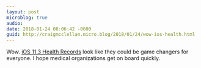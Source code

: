 ```yaml
---
layout: post
microblog: true
audio: 
date: 2018-01-24 08:06:42 -0600
guid: http://craigmcclellan.micro.blog/2018/01/24/wow-ios-health.html
---
```

Wow. [iOS 11.3 Health Records](https://www.apple.com/newsroom/2018/01/apple-previews-ios-11-3/) look like they could be game changers for everyone. I hope medical organizations get on board quickly.
